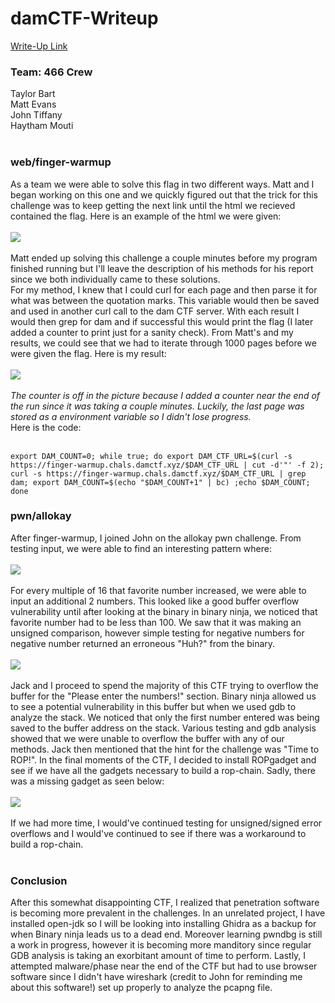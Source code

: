 # damCTF-Writeup
[Write-Up Link](https://github.com/tbart27/damCTF-Writeup/blob/main/README.md)

### Team: 466 Crew
Taylor Bart<br>
Matt Evans<br>
John Tiffany<br>
Haytham Mouti<br>
<br>

### web/finger-warmup
As a team we were able to solve this flag in two different ways. Matt and I began working on this one and we quickly figured out that the trick for this challenge was to keep getting the next link until the html we recieved contained the flag. Here is an example of the html we were given:<br>
<br>
![](https://github.com/tbart27/damCTF-Writeup/blob/main/web1.png)<br>
<br>
Matt ended up solving this challenge a couple minutes before my program finished running but I'll leave the description of his methods for his report since we both individually came to these solutions.<br>
For my method, I knew that I could curl for each page and then parse it for what was between the quotation marks. This variable would then be saved and used in another curl call to the dam CTF server. With each result I would then grep for dam and if successful this would print the flag (I later added a counter to print just for a sanity check). From Matt's and my results, we could see that we had to iterate through 1000 pages before we were given the flag. Here is my result:<br>
<br>
![](https://github.com/tbart27/damCTF-Writeup/blob/main/web2.png)<br>
<br>
*The counter is off in the picture because I added a counter near the end of the run since it was taking a couple minutes. Luckily, the last page was stored as a environment variable so I didn't lose progress.*<br>
Here is the code:<br>
<br>
```
export DAM_COUNT=0; while true; do export DAM_CTF_URL=$(curl -s https://finger-warmup.chals.damctf.xyz/$DAM_CTF_URL | cut -d'"' -f 2); curl -s https://finger-warmup.chals.damctf.xyz/$DAM_CTF_URL | grep dam; export DAM_COUNT=$(echo "$DAM_COUNT+1" | bc) ;echo $DAM_COUNT; done
```
### pwn/allokay
After finger-warmup, I joined John on the allokay pwn challenge. From testing input, we were able to find an interesting pattern where:<br>
<br>
![](https://github.com/tbart27/damCTF-Writeup/blob/main/pwn1.png)<br>
<br>
For every multiple of 16 that favorite number increased, we were able to input an additional 2 numbers. This looked like a good buffer overflow vulnerability until after looking at the binary in binary ninja, we noticed that favorite number had to be less than 100. We saw that it was making an unsigned comparison, however simple testing for negative numbers for negative number returned an erroneous "Huh?" from the binary.<br>
<br>
![](https://github.com/tbart27/damCTF-Writeup/blob/main/pwn2.png)<br>
<br>
Jack and I proceed to spend the majority of this CTF trying to overflow the buffer for the "Please enter the numbers!" section. Binary ninja allowed us to see a potential vulnerability in this buffer but when we used gdb to analyze the stack. We noticed that only the first number entered was being saved to the buffer address on the stack. Various testing and gdb analysis showed that we were unable to overflow the buffer with any of our methods. Jack then mentioned that the hint for the challenge was "Time to ROP!". In the final moments of the CTF, I decided to install ROPgadget and see if we have all the gadgets necessary to build a rop-chain. Sadly, there was a missing gadget as seen below:<br>
<br>
![](https://github.com/tbart27/damCTF-Writeup/blob/main/pwn3.png)<br>
<br>
If we had more time, I would've continued testing for unsigned/signed error overflows and I would've continued to see if there was a workaround to build a rop-chain.<br>
<br>
### Conclusion
After this somewhat disappointing CTF, I realized that penetration software is becoming more prevalent in the challenges. In an unrelated project, I have installed open-jdk so I will be looking into installing Ghidra as a backup for when Binary ninja leads us to a dead end. Moreover learning pwndbg is still a work in progress, however it is becoming more manditory since regular GDB analysis is taking an exorbitant amount of time to perform. Lastly, I attempted malware/phase near the end of the CTF but had to use browser software since I didn't have wireshark (credit to John for reminding me about this software!) set up properly to analyze the pcapng file.
